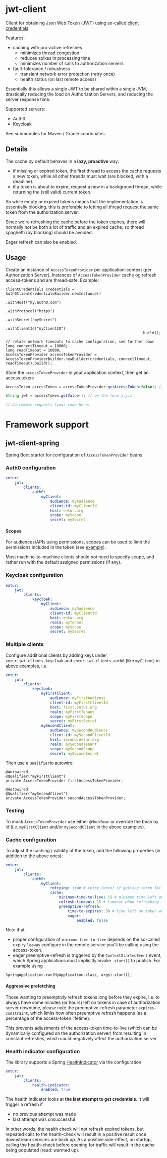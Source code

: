 # jwt-client

Client for obtaining Json Web Token (JWT) using so-called [client credentials]. 

Features:

 * caching with pro-active refreshes 
    * minimizes thread congestion
    * reduces spikes in processing time
    * minimizes number of calls to authorization servers
 * fault-tolerance / robustness
    * transient network error protection (retry once)
    * health status (on last remote access)

Essentially this allows a single JWT to be shared within a single JVM, drastically reducing the load on Authorization Servers, and reducing the server response time.

Supported servers:

 * Auth0
 * Keycloak

See submodules for Maven / Gradle coordinates.

## Details 
    
The cache by default behaves in a __lazy, proactive__  way:

 * if missing or expired token, the first thread to access the cache requests a new token, while all other threads must wait (are blocked, with a deadline). 
 * if a token is about to expire, request a new in a background thread, while returning the (still valid) current token.

So while empty or expired tokens means that the implementation is essentially blocking, this is preferable to letting all thread request the same token from the authorization server.

Since we're refreshing the cache before the token expires, there will normally not be both a lot of traffic and an expired cache; so thread spaghetti (by blocking) should be avoided.

Eager refresh can also be enabled.

## Usage
Create an instance of `AccessTokenProvider` per application-context (per Authorization Server). Instances of `AccessTokenProvider` cache og refresh access-tokens and are thread-safe. Example:

```
ClientCredentials credentials = Auth0ClientCredentialsBuilder.newInstance()
                                                             .withHost("my.auth0.com")
                                                             .withProtocol("https")
                                                             .withSecret("mySecret")
                                                             .withClientId("myClientID")
                                                             .build();

// relate network timeouts to cache configuration, see further down
long connectTimeout = 10000; 
long readTimeout = 10000;
AccessTokenProvider accessTokenProvider = AccessTokenProviderBuilder.newBuilder(credentials, connectTimeout, readTimeout).build();
```

Store the `accessTokenProvider` in your application context, then get an access token:

```java
AccessToken accessToken = accessTokenProvider.getAccessToken(false); // or true for force refresh token

String jwt = accessToken.getValue(); // on the form x.y.z

// do remote requests (your code here)
```

# Framework support

## jwt-client-spring
Spring Boot starter for configuration of `AccessTokenProvider` beans.

### Auth0 configuration

```yaml
entur:
    jwt:
        clients:
            auth0:
                myClient:
                    audience: myAudience
                    client-id: myClientId
                    host: entur.org
                    scope: myScope
                    secret: mySecret
```

#### Scopes
For audiences/APIs using permissions, scopes can be used to limit the permissions included in the token (see [example](https://auth0.com/docs/tokens/management-api-access-tokens/create-and-authorize-a-machine-to-machine-application)).

Most machine-to-machine clients should not need to specify scope, and rather run with the default assigned permissions (if any).

### Keycloak configuration

```yaml
entur:
    jwt:
        clients:
            keycloak:
                myClient:
                    audience: myAudience
                    client-id: myClientId
                    host: entur.org
                    realm: myTenant
                    scope: myScope
                    secret: mySecret
```

### Multiple clients
Configure additional clients by adding keys under `entur.jwt.clients.keycloak` and `entur.jwt.clients.auth0` (like `myClient`) in above examples, i.e.

```yaml
entur:
    jwt:
        clients:
            keycloak:
                myFirstClient:
                    audience: myFirstAudience
                    client-id: myFirstClientId
                    host: first.entur.org
                    realm: myFirstTenant
                    scope: myFirstScope
                    secret: myFirstSecret
                mySecondClient:
                    audience: mySecondAudience
                    client-id: mySecondClientId
                    host: second.entur.org
                    realm: mySecondTenant
                    scope: mySecondScope
                    secret: mySecondSecret
```

Then use a `Qualifier`to autowire:

```
@Autowired
@Qualifier("myFirstClient")
private AccessTokenProvider firstAccessTokenProvider;

@Autowired
@Qualifier("mySecondClient")
private AccessTokenProvider secondAccessTokenProvider;
```

### Testing
To mock `AccessTokenProvider` use either `@MockBean` or override the bean by id (i.e. `myFirstClient` and/or `mySecondClient` in the above examples).

### Cache configuration
To adjust the caching / validity of the token, add the following properties (in addition to the above ones):

```yaml
entur:
    jwt:
        clients:
            auth0:
                myClient:
                    retrying: true # retry (once) if getting token fails                    
                    cache:
                        minimum-time-to-live: 15 # minimum time left on token (seconds)
                        refresh-timeout: 15 # timeout when refreshing the token (seconds)
                        preemptive-refresh:
                            time-to-expires: 30 # time left on token when refreshing in the background (seconds)
                            eager:
                                enabled: false
```

Note that

 * proper configuration of `minimum-time-to-live` depends on the so-called expiry `leeway` configure in the remote service you'll be calling using the access-token.
 * eager preemptive-refresh is triggered by the `ContextStartedEvent` event, which Spring applications must implicitly invoke `.start()` to publish. For example using

```
SpringApplication.run(MyApplication.class, args).start();
```

#### Aggressive prefetching
Those wanting to preemptivly refresh tokens long before they expire, i.e. to always have some minutes (or hours) left on tokens in case of authorization server downtime, 
please note the preemptive-refresh parameter `expires-constraint`, which limits how often preemptive refresh happens (as a percentage of the access-token lifetime). 

This prevents adjustments of the access-token time-to-live (which can be dynamically configured on the authorization server) from resulting in constant refreshes, 
which could negatively affect the authorization server.

### Health indicator configuration
The library supports a Spring [HealthIndicator](https://docs.spring.io/spring-boot/docs/current/api/org/springframework/boot/actuate/health/HealthIndicator.html) via the configuration

```yaml
entur:
    jwt:
        clients:
            health-indicator:
                enabled: true
```

The health indicator looks at __the last attempt to get credentials__. It will trigger a refresh if

 * no previous attempt was made
 * last attempt was unsuccessful

In other words, the health check will not refresh expired tokens, but repeated calls to the health-check will result in a positive result once downstream services are back up. As a positive side-effect, on startup, calling the health-check before opening for traffic will result in the cache being populated (read: warmed up).

[client credentials]: https://auth0.com/docs/flows/concepts/client-credentials
